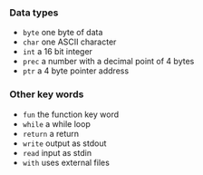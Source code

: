 ### Data types
- `byte` one byte of data
- `char` one ASCII character
- `int` a 16 bit integer
- `prec` a number with a decimal point of 4 bytes
- `ptr` a 4 byte pointer address

### Other key words
- `fun` the function key word
- `while` a while loop
- `return` a return
- `write` output as stdout
- `read` input as stdin
- `with` uses external files

